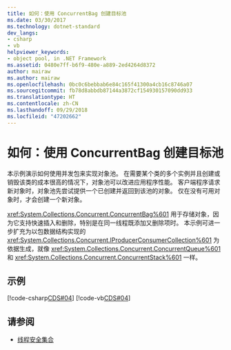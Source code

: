 ```yaml
---
title: 如何：使用 ConcurrentBag 创建目标池
ms.date: 03/30/2017
ms.technology: dotnet-standard
dev_langs:
- csharp
- vb
helpviewer_keywords:
- object pool, in .NET Framework
ms.assetid: 0480e7ff-b6f9-480e-a889-2ed4264d8372
author: mairaw
ms.author: mairaw
ms.openlocfilehash: 0bc0c6bebbab6e84c165f41300a4cb16c8746a07
ms.sourcegitcommit: fb78d8abbdb87144a3872cf154930157090dd933
ms.translationtype: HT
ms.contentlocale: zh-CN
ms.lasthandoff: 09/29/2018
ms.locfileid: "47202662"
---
```

# <a name="how-to-create-an-object-pool-by-using-a-concurrentbag"></a>如何：使用 ConcurrentBag 创建目标池
本示例演示如何使用并发包来实现对象池。 在需要某个类的多个实例并且创建或销毁该类的成本很高的情况下，对象池可以改进应用程序性能。 客户端程序请求新对象时，对象池先尝试提供一个已创建并返回到该池的对象。 仅在没有可用对象时，才会创建一个新对象。  
  
 <xref:System.Collections.Concurrent.ConcurrentBag%601> 用于存储对象，因为它支持快速插入和删除，特别是在同一线程既添加又删除项时。 本示例可进一步扩充为以包数据结构实现的 <xref:System.Collections.Concurrent.IProducerConsumerCollection%601> 为依据生成，就像 <xref:System.Collections.Concurrent.ConcurrentQueue%601> 和 <xref:System.Collections.Concurrent.ConcurrentStack%601> 一样。  
  
## <a name="example"></a>示例  
 [!code-csharp[CDS#04](../../../../samples/snippets/csharp/VS_Snippets_Misc/cds/cs/objectpool.cs#04)]
 [!code-vb[CDS#04](../../../../samples/snippets/visualbasic/VS_Snippets_Misc/cds/vb/objectpool04.vb#04)]  
  
## <a name="see-also"></a>请参阅

- [线程安全集合](../../../../docs/standard/collections/thread-safe/index.md)
